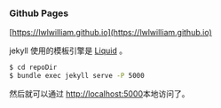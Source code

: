 ### Github Pages

[https://lwlwilliam.github.io](https://lwlwilliam.github.io)

jekyll 使用的模板引擎是 [Liquid](https://shopify.github.io/liquid/) 。

```bash
$ cd repoDir
$ bundle exec jekyll serve -P 5000
```

然后就可以通过 [http://localhost:5000](http://localhost:5000)本地访问了。